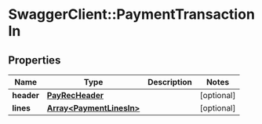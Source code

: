 # SwaggerClient::PaymentTransactionIn

## Properties
Name | Type | Description | Notes
------------ | ------------- | ------------- | -------------
**header** | [**PayRecHeader**](PayRecHeader.md) |  | [optional] 
**lines** | [**Array&lt;PaymentLinesIn&gt;**](PaymentLinesIn.md) |  | [optional] 


